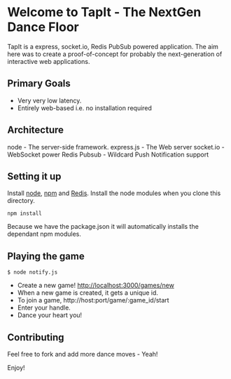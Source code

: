 Welcome to TapIt - The NextGen Dance Floor
==========================================

TapIt is a express, socket.io, Redis PubSub powered application.
The aim here was to create a proof-of-concept for probably the
next-generation of interactive web applications.

Primary Goals
------------

* Very very low latency.
* Entirely web-based i.e. no installation required

Architecture
-----------

node - The server-side framework.
express.js - The Web server
socket.io - WebSocket power
Redis Pubsub - Wildcard Push Notification support

## Setting it up

Install [node](http://nodejs.org), [npm](http://npmjs.org) and [Redis](http://redis.io).
Install the node modules when you clone this directory.

    npm install

Because we have the package.json it will automatically installs the dependant npm modules.

Playing the game
----------------

    $ node notify.js

* Create a new game! [http://localhost:3000/games/new](http://localhost:3000/games/new)
* When a new game is created, it gets a unique id. 
* To join a game, http://host:port/game/:game_id/start
* Enter your handle.
* Dance your heart you!

Contributing
------------

Feel free to fork and add more dance moves - Yeah!

Enjoy!


